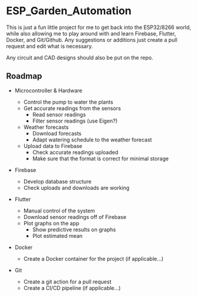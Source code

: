 # ESP_Garden_Automation

This is just a fun little project for me to get back into the ESP32/8266 world, while also allowing me to play around with and learn Firebase, Flutter, Docker, and Git/Github. Any suggestions or additions just create a pull request and edit what is necessary.

Any circuit and CAD designs should also be put on the repo.

## Roadmap

- Microcontroller & Hardware
	- Control the pump to water the plants
	- Get accurate readings from the sensors
		- Read sensor readings
		- Filter sensor readings (use Eigen?)
	- Weather forecasts
		- Download forecasts
		- Adapt watering schedule to the weather forecast
	- Upload data to Firebase
		- Check accurate readings uploaded
  		- Make sure that the format is correct for minimal storage
- Firebase
	- Develop database structure
 	- Check uploads and downloads are working

- Flutter
	- Manual control of the system
	- Download sensor readings off of Firebase
	- Plot graphs on the app
		- Show predictive results on graphs
		- Plot estimated mean
 
- Docker
	- Create a Docker container for the project (if applicable...)

- Git
	- Create a git action for a pull request
	- Create a CI/CD pipeline (if applicable...)
